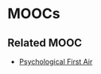 # MOOCs

## Related MOOC
- [Psychological First Air](https://www.coursera.org/learn/psychological-first-aid)